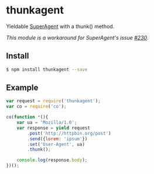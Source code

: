 thunkagent
==========

Yieldable [SuperAgent](https://github.com/visionmedia/superagent) with a thunk() method.

_This module is a workaround for SuperAgent's issue [#230](https://github.com/visionmedia/superagent/issues/230)_.

## Install

```sh
$ npm install thunkagent --save
```

## Example

```js
var request = require('thunkagent');
var co = require('co');

co(function *(){
    var ua = 'Mozilla/1.0';
    var response = yield request
        .post('http://httpbin.org/post')
        .send({lorem: 'ipsum'})
        .set('User-Agent', ua)
        .thunk();

    console.log(response.body);
})();
```

